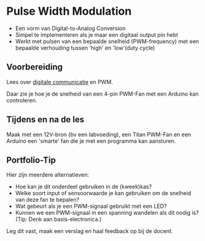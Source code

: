 # Pulse Width Modulation

- Een vorm van Digital-to-Analog Conversion
- Simpel te implementeren als je maar een digitaal output pin hebt
- Werkt met pulsen van een bepaalde snelheid (PWM-frequency) met een bepaalde verhouding tussen 'high' en 'low'(duty cycle)
  
## Voorbereiding

Lees over [digitale communicatie](../hardware-interfacing/communicatie/analoog-en-digitaal/DAC/README.md) en PWM.

Daar zie je hoe je de snelheid van een 4-pin PWM-Fan met een Arduino kan controleren.

## Tijdens en na de les

Maak met een 12V-bron (bv een labvoeding), een Titan PWM-Fan en een Arduino een 'smarte' fan die je met een programma kan aansturen.

## Portfolio-Tip

Hier zijn meerdere alternatieven:

- Hoe kan je dit onderdeel gebruiken in de (kweek)kas?
- Welke soort input of sensoorwaarde je kan gebruiken om de snelheid van deze fan te bepalen?
- Wat gebeurt als je een PWM-signaal gebruikt met een LED?
- Kunnen we een PWM-signaal in een spanning wandelen als dit nodig is? (Tip: Denk aan basis-electronica.)

Leg dit vast, maak een verslag en haal feedback op bij de docent.

